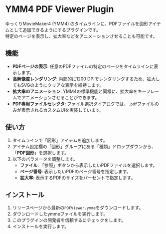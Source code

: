 # YMM4 PDF Viewer Plugin

ゆっくりMovieMaker4 (YMM4) のタイムラインに、PDFファイルを図形アイテムとして追加できるようにするプラグインです。  
特定のページを表示し、拡大率などをアニメーションさせることも可能です。

## 機能

-   **PDFページの表示**: 任意のPDFファイルの特定のページをタイムラインに表示します。
-   **高解像度レンダリング**: 内部的に1200 DPIでレンダリングするため、拡大してもSVGのようにクリアな表示を維持します。
-   **拡大率のアニメーション**: YMM4の標準機能と同様に、拡大率をキーフレームでアニメーションさせることができます。
-   **PDF専用ファイルセレクタ**: ファイル選択ダイアログでは、`.pdf`ファイルのみが表示されるカスタムUIを実装しています。

## 使い方

1.  タイムラインで「図形」アイテムを追加します。
2.  アイテム設定欄の「図形」グループにある「種類」ドロップダウンから、「**PDF図形**」を選択します。
3.  以下のパラメータを調整します。
    -   **ファイル**: 「参照」ボタンから表示したいPDFファイルを選択します。
    -   **ページ番号**: 表示したいPDFのページ番号を指定します。
    -   **拡大率**: 表示するPDFのサイズをパーセントで指定します。

## インストール

1.  リリースページから最新の`PDFViewer.ymme`をダウンロードします。
2.  ダウンロードしたymmeファイルを実行します。
3.  このプラグインの開発者を信頼するにチェックをします。
4.  インストールを実行します。
